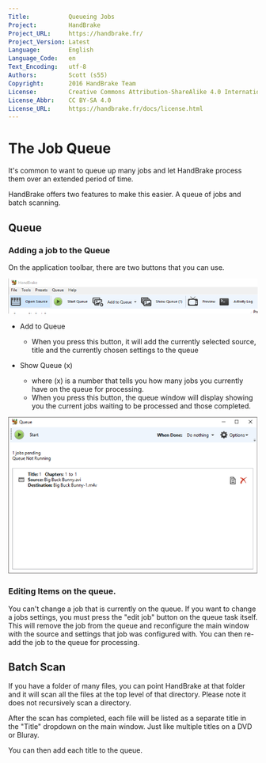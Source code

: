 ```yaml
---
Title:           Queueing Jobs
Project:         HandBrake
Project_URL:     https://handbrake.fr/
Project_Version: Latest
Language:        English
Language_Code:   en
Text_Encoding:   utf-8
Authors:         Scott (s55)
Copyright:       2016 HandBrake Team
License:         Creative Commons Attribution-ShareAlike 4.0 International
License_Abbr:    CC BY-SA 4.0
License_URL:     https://handbrake.fr/docs/license.html
---
```


The Job Queue
=============================

It's common to want to queue up many jobs and let HandBrake process them over an extended period of time.

HandBrake offers two features to make this easier.  A queue of jobs and batch scanning.

## Queue

### Adding a job to the Queue

On the application toolbar, there are two buttons that you can use.

![HandBrake app toolbar](../images/windows/add-to-queue.png "HandBrake Toolbar")

- Add to Queue
  - When you press this button, it will add the currently selected source, title and the currently chosen settings to the queue

- Show Queue (x)
  - where (x) is a number that tells you how many jobs you currently have on the queue for processing.
  - When you press this button, the queue window will display showing you the current jobs waiting to be processed and those completed.

![HandBrake queue window](../images/windows/queue.png "HandBrake Queue Window")

### Editing Items on the queue.

You can't change a job that is currently on the queue. If you want to change a jobs settings, you must press the "edit job" button on the queue task itself.
This will remove the job from the queue and reconfigure the main window with the source and settings that job was configured with. 
You can then re-add the job to the queue for processing. 


## Batch Scan

If you have a folder of many files, you can point HandBrake at that folder and it will scan all the files at the top level of that directory. 
Please note it does not recursively scan a directory. 

After the scan has completed, each file will be listed as a separate title in the "Title" dropdown on the main window. Just like multiple titles on a DVD or Bluray. 

You can then add each title to the queue.





